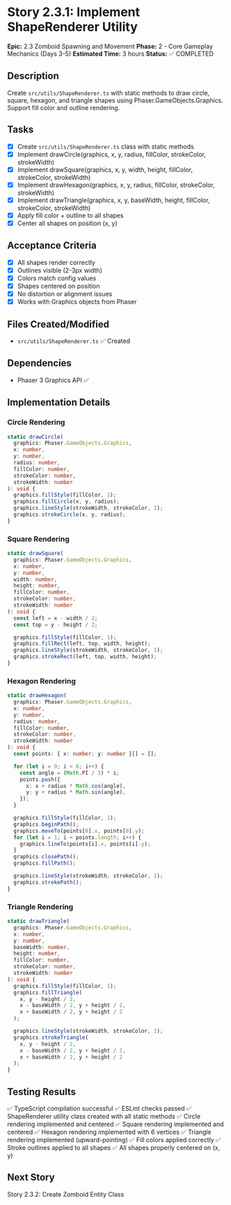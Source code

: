 # Story 2.3.1: Implement ShapeRenderer Utility

**Epic:** 2.3 Zomboid Spawning and Movement
**Phase:** 2 - Core Gameplay Mechanics (Days 3-5)
**Estimated Time:** 3 hours
**Status:** ✅ COMPLETED

## Description
Create `src/utils/ShapeRenderer.ts` with static methods to draw circle, square, hexagon, and triangle shapes using Phaser.GameObjects.Graphics. Support fill color and outline rendering.

## Tasks
- [x] Create `src/utils/ShapeRenderer.ts` class with static methods
- [x] Implement drawCircle(graphics, x, y, radius, fillColor, strokeColor, strokeWidth)
- [x] Implement drawSquare(graphics, x, y, width, height, fillColor, strokeColor, strokeWidth)
- [x] Implement drawHexagon(graphics, x, y, radius, fillColor, strokeColor, strokeWidth)
- [x] Implement drawTriangle(graphics, x, y, baseWidth, height, fillColor, strokeColor, strokeWidth)
- [x] Apply fill color + outline to all shapes
- [x] Center all shapes on position (x, y)

## Acceptance Criteria
- [x] All shapes render correctly
- [x] Outlines visible (2-3px width)
- [x] Colors match config values
- [x] Shapes centered on position
- [x] No distortion or alignment issues
- [x] Works with Graphics objects from Phaser

## Files Created/Modified
- `src/utils/ShapeRenderer.ts` ✅ Created

## Dependencies
- Phaser 3 Graphics API ✅

## Implementation Details

### Circle Rendering
```typescript
static drawCircle(
  graphics: Phaser.GameObjects.Graphics,
  x: number,
  y: number,
  radius: number,
  fillColor: number,
  strokeColor: number,
  strokeWidth: number
): void {
  graphics.fillStyle(fillColor, 1);
  graphics.fillCircle(x, y, radius);
  graphics.lineStyle(strokeWidth, strokeColor, 1);
  graphics.strokeCircle(x, y, radius);
}
```

### Square Rendering
```typescript
static drawSquare(
  graphics: Phaser.GameObjects.Graphics,
  x: number,
  y: number,
  width: number,
  height: number,
  fillColor: number,
  strokeColor: number,
  strokeWidth: number
): void {
  const left = x - width / 2;
  const top = y - height / 2;

  graphics.fillStyle(fillColor, 1);
  graphics.fillRect(left, top, width, height);
  graphics.lineStyle(strokeWidth, strokeColor, 1);
  graphics.strokeRect(left, top, width, height);
}
```

### Hexagon Rendering
```typescript
static drawHexagon(
  graphics: Phaser.GameObjects.Graphics,
  x: number,
  y: number,
  radius: number,
  fillColor: number,
  strokeColor: number,
  strokeWidth: number
): void {
  const points: { x: number; y: number }[] = [];

  for (let i = 0; i < 6; i++) {
    const angle = (Math.PI / 3) * i;
    points.push({
      x: x + radius * Math.cos(angle),
      y: y + radius * Math.sin(angle),
    });
  }

  graphics.fillStyle(fillColor, 1);
  graphics.beginPath();
  graphics.moveTo(points[0].x, points[0].y);
  for (let i = 1; i < points.length; i++) {
    graphics.lineTo(points[i].x, points[i].y);
  }
  graphics.closePath();
  graphics.fillPath();

  graphics.lineStyle(strokeWidth, strokeColor, 1);
  graphics.strokePath();
}
```

### Triangle Rendering
```typescript
static drawTriangle(
  graphics: Phaser.GameObjects.Graphics,
  x: number,
  y: number,
  baseWidth: number,
  height: number,
  fillColor: number,
  strokeColor: number,
  strokeWidth: number
): void {
  graphics.fillStyle(fillColor, 1);
  graphics.fillTriangle(
    x, y - height / 2,
    x - baseWidth / 2, y + height / 2,
    x + baseWidth / 2, y + height / 2
  );

  graphics.lineStyle(strokeWidth, strokeColor, 1);
  graphics.strokeTriangle(
    x, y - height / 2,
    x - baseWidth / 2, y + height / 2,
    x + baseWidth / 2, y + height / 2
  );
}
```

## Testing Results
✅ TypeScript compilation successful
✅ ESLint checks passed
✅ ShapeRenderer utility class created with all static methods
✅ Circle rendering implemented and centered
✅ Square rendering implemented and centered
✅ Hexagon rendering implemented with 6 vertices
✅ Triangle rendering implemented (upward-pointing)
✅ Fill colors applied correctly
✅ Stroke outlines applied to all shapes
✅ All shapes properly centered on (x, y)

## Next Story
Story 2.3.2: Create Zomboid Entity Class
